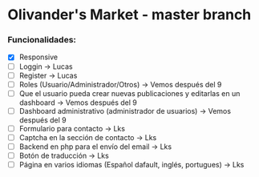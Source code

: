 # Olivander's Market - master branch

### Funcionalidades:
- [X] Responsive
- [ ] Loggin -> Lucas
- [ ] Register -> Lucas
- [ ] Roles (Usuario/Administrador/Otros) -> Vemos después del 9
- [ ] Que el usuario pueda crear nuevas publicaciones y editarlas en un dashboard -> Vemos después del 9
- [ ] Dashboard administrativo (administrador de usuarios) -> Vemos después del 9
- [ ] Formulario para contacto -> Lks
- [ ] Captcha en la sección de contacto -> Lks
- [ ] Backend en php para el envío del email -> Lks
- [ ] Botón de traducción -> Lks
- [ ] Página en varios idiomas (Español dafault, inglés, portugues) -> Lks

